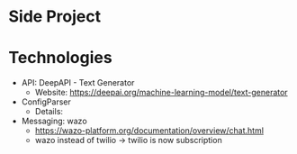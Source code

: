 # Side Project

# Technologies
 - API: DeepAPI - Text Generator
 	- Website: https://deepai.org/machine-learning-model/text-generator
 - ConfigParser
 	- Details:
 - Messaging: wazo
 	- https://wazo-platform.org/documentation/overview/chat.html
 	- wazo instead of twilio -> twilio is now subscription